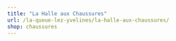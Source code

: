 ```yaml
---
title: "La Halle aux Chaussures"
url: /la-queue-lez-yvelines/la-halle-aux-chaussures/
shop: chaussures
---
```

